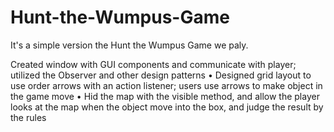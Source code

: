 # Hunt-the-Wumpus-Game
It's a simple version the Hunt the Wumpus Game we paly.

Created window with GUI components and communicate with player; utilized the Observer and other design patterns
• Designed grid layout to use order arrows with an action listener; users use arrows to make object in the game move
• Hid the map with the visible method, and allow the player looks at the map when the object move into the box, and
judge the result by the rules
